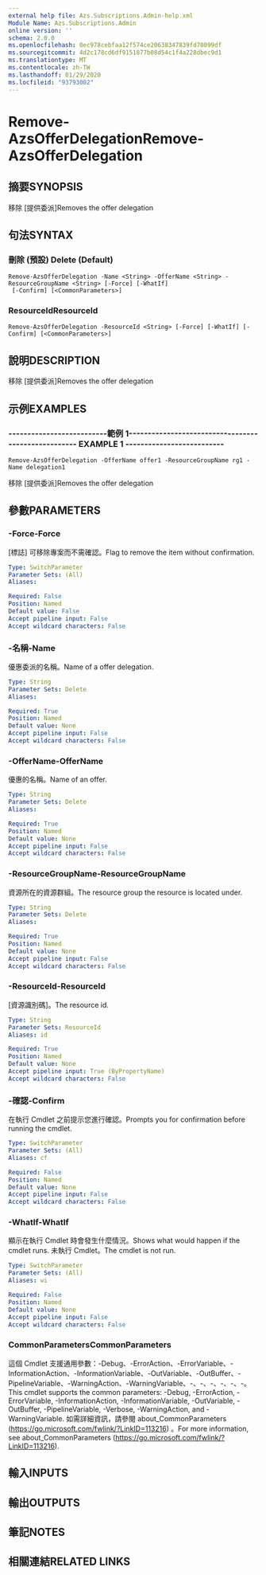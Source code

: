 ```yaml
---
external help file: Azs.Subscriptions.Admin-help.xml
Module Name: Azs.Subscriptions.Admin
online version: ''
schema: 2.0.0
ms.openlocfilehash: 0ec978cebfaa12f574ce20638347839fd70099df
ms.sourcegitcommit: 4d2c178cd6df9151877b08d54c1f4a228dbec9d1
ms.translationtype: MT
ms.contentlocale: zh-TW
ms.lasthandoff: 01/29/2020
ms.locfileid: "93793002"
---
```

# <span data-ttu-id="35e2f-101">Remove-AzsOfferDelegation</span><span class="sxs-lookup"><span data-stu-id="35e2f-101">Remove-AzsOfferDelegation</span></span>

## <span data-ttu-id="35e2f-102">摘要</span><span class="sxs-lookup"><span data-stu-id="35e2f-102">SYNOPSIS</span></span>
<span data-ttu-id="35e2f-103">移除 [提供委派]</span><span class="sxs-lookup"><span data-stu-id="35e2f-103">Removes the offer delegation</span></span>

## <span data-ttu-id="35e2f-104">句法</span><span class="sxs-lookup"><span data-stu-id="35e2f-104">SYNTAX</span></span>

### <span data-ttu-id="35e2f-105">刪除 (預設) </span><span class="sxs-lookup"><span data-stu-id="35e2f-105">Delete (Default)</span></span>
```
Remove-AzsOfferDelegation -Name <String> -OfferName <String> -ResourceGroupName <String> [-Force] [-WhatIf]
 [-Confirm] [<CommonParameters>]
```

### <span data-ttu-id="35e2f-106">ResourceId</span><span class="sxs-lookup"><span data-stu-id="35e2f-106">ResourceId</span></span>
```
Remove-AzsOfferDelegation -ResourceId <String> [-Force] [-WhatIf] [-Confirm] [<CommonParameters>]
```

## <span data-ttu-id="35e2f-107">說明</span><span class="sxs-lookup"><span data-stu-id="35e2f-107">DESCRIPTION</span></span>
<span data-ttu-id="35e2f-108">移除 [提供委派]</span><span class="sxs-lookup"><span data-stu-id="35e2f-108">Removes the offer delegation</span></span>

## <span data-ttu-id="35e2f-109">示例</span><span class="sxs-lookup"><span data-stu-id="35e2f-109">EXAMPLES</span></span>

### <span data-ttu-id="35e2f-110">--------------------------範例 1--------------------------</span><span class="sxs-lookup"><span data-stu-id="35e2f-110">-------------------------- EXAMPLE 1 --------------------------</span></span>
```
Remove-AzsOfferDelegation -OfferName offer1 -ResourceGroupName rg1 -Name delegation1
```

<span data-ttu-id="35e2f-111">移除 [提供委派]</span><span class="sxs-lookup"><span data-stu-id="35e2f-111">Removes the offer delegation</span></span>

## <span data-ttu-id="35e2f-112">參數</span><span class="sxs-lookup"><span data-stu-id="35e2f-112">PARAMETERS</span></span>

### <span data-ttu-id="35e2f-113">-Force</span><span class="sxs-lookup"><span data-stu-id="35e2f-113">-Force</span></span>
<span data-ttu-id="35e2f-114">[標誌] 可移除專案而不需確認。</span><span class="sxs-lookup"><span data-stu-id="35e2f-114">Flag to remove the item without confirmation.</span></span>

```yaml
Type: SwitchParameter
Parameter Sets: (All)
Aliases: 

Required: False
Position: Named
Default value: False
Accept pipeline input: False
Accept wildcard characters: False
```

### <span data-ttu-id="35e2f-115">-名稱</span><span class="sxs-lookup"><span data-stu-id="35e2f-115">-Name</span></span>
<span data-ttu-id="35e2f-116">優惠委派的名稱。</span><span class="sxs-lookup"><span data-stu-id="35e2f-116">Name of a offer delegation.</span></span>

```yaml
Type: String
Parameter Sets: Delete
Aliases: 

Required: True
Position: Named
Default value: None
Accept pipeline input: False
Accept wildcard characters: False
```

### <span data-ttu-id="35e2f-117">-OfferName</span><span class="sxs-lookup"><span data-stu-id="35e2f-117">-OfferName</span></span>
<span data-ttu-id="35e2f-118">優惠的名稱。</span><span class="sxs-lookup"><span data-stu-id="35e2f-118">Name of an offer.</span></span>

```yaml
Type: String
Parameter Sets: Delete
Aliases: 

Required: True
Position: Named
Default value: None
Accept pipeline input: False
Accept wildcard characters: False
```

### <span data-ttu-id="35e2f-119">-ResourceGroupName</span><span class="sxs-lookup"><span data-stu-id="35e2f-119">-ResourceGroupName</span></span>
<span data-ttu-id="35e2f-120">資源所在的資源群組。</span><span class="sxs-lookup"><span data-stu-id="35e2f-120">The resource group the resource is located under.</span></span>

```yaml
Type: String
Parameter Sets: Delete
Aliases: 

Required: True
Position: Named
Default value: None
Accept pipeline input: False
Accept wildcard characters: False
```

### <span data-ttu-id="35e2f-121">-ResourceId</span><span class="sxs-lookup"><span data-stu-id="35e2f-121">-ResourceId</span></span>
<span data-ttu-id="35e2f-122">[資源識別碼]。</span><span class="sxs-lookup"><span data-stu-id="35e2f-122">The resource id.</span></span>

```yaml
Type: String
Parameter Sets: ResourceId
Aliases: id

Required: True
Position: Named
Default value: None
Accept pipeline input: True (ByPropertyName)
Accept wildcard characters: False
```

### <span data-ttu-id="35e2f-123">-確認</span><span class="sxs-lookup"><span data-stu-id="35e2f-123">-Confirm</span></span>
<span data-ttu-id="35e2f-124">在執行 Cmdlet 之前提示您進行確認。</span><span class="sxs-lookup"><span data-stu-id="35e2f-124">Prompts you for confirmation before running the cmdlet.</span></span>

```yaml
Type: SwitchParameter
Parameter Sets: (All)
Aliases: cf

Required: False
Position: Named
Default value: None
Accept pipeline input: False
Accept wildcard characters: False
```

### <span data-ttu-id="35e2f-125">-WhatIf</span><span class="sxs-lookup"><span data-stu-id="35e2f-125">-WhatIf</span></span>
<span data-ttu-id="35e2f-126">顯示在執行 Cmdlet 時會發生什麼情況。</span><span class="sxs-lookup"><span data-stu-id="35e2f-126">Shows what would happen if the cmdlet runs.</span></span>
<span data-ttu-id="35e2f-127">未執行 Cmdlet。</span><span class="sxs-lookup"><span data-stu-id="35e2f-127">The cmdlet is not run.</span></span>

```yaml
Type: SwitchParameter
Parameter Sets: (All)
Aliases: wi

Required: False
Position: Named
Default value: None
Accept pipeline input: False
Accept wildcard characters: False
```

### <span data-ttu-id="35e2f-128">CommonParameters</span><span class="sxs-lookup"><span data-stu-id="35e2f-128">CommonParameters</span></span>
<span data-ttu-id="35e2f-129">這個 Cmdlet 支援通用參數：-Debug、-ErrorAction、-ErrorVariable、-InformationAction、-InformationVariable、-OutVariable、-OutBuffer、-PipelineVariable、-WarningAction、-WarningVariable、-、-、-、-、-、-。</span><span class="sxs-lookup"><span data-stu-id="35e2f-129">This cmdlet supports the common parameters: -Debug, -ErrorAction, -ErrorVariable, -InformationAction, -InformationVariable, -OutVariable, -OutBuffer, -PipelineVariable, -Verbose, -WarningAction, and -WarningVariable.</span></span> <span data-ttu-id="35e2f-130">如需詳細資訊，請參閱 about_CommonParameters (https://go.microsoft.com/fwlink/?LinkID=113216) 。</span><span class="sxs-lookup"><span data-stu-id="35e2f-130">For more information, see about_CommonParameters (https://go.microsoft.com/fwlink/?LinkID=113216).</span></span>

## <span data-ttu-id="35e2f-131">輸入</span><span class="sxs-lookup"><span data-stu-id="35e2f-131">INPUTS</span></span>

## <span data-ttu-id="35e2f-132">輸出</span><span class="sxs-lookup"><span data-stu-id="35e2f-132">OUTPUTS</span></span>

## <span data-ttu-id="35e2f-133">筆記</span><span class="sxs-lookup"><span data-stu-id="35e2f-133">NOTES</span></span>

## <span data-ttu-id="35e2f-134">相關連結</span><span class="sxs-lookup"><span data-stu-id="35e2f-134">RELATED LINKS</span></span>

